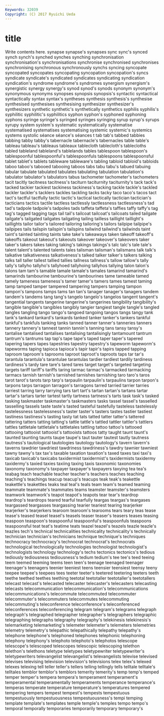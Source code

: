 ```yaml
---
Keywords: 32039 
Copyright: (C) 2017 Ryuichi Ueda
---
```


# title

Write contents here.
synapse synapse's synapses sync sync's synced synch synch's synched
synches synching synchronisation synchronisation's synchronisations synchronise synchronised synchronises synchronising synchronous
synchronously synchs syncing syncopate syncopated syncopates syncopating syncopation syncopation's syncs
syndicate syndicate's syndicated syndicates syndicating syndication syndication's syndrome syndrome's syndromes
synergism synergism's synergistic synergy synergy's synod synod's synods synonym synonym's
synonymous synonyms synopses synopsis synopsis's syntactic syntactical syntactically syntax syntax's
syntheses synthesis synthesis's synthesise synthesised synthesises synthesising synthesizer synthesizer's synthesizers
synthetic synthetic's synthetically synthetics syphilis syphilis's syphilitic syphilitic's syphilitics syphon
syphon's syphoned syphoning syphons syringe syringe's syringed syringes syringing syrup
syrup's syrups syrupy system system's systematic systematically systematise systematised systematises
systematising systemic systemic's systemics systems systolic séance séance's séances t
tab tab's tabbed tabbies tabbing tabby tabby's tabernacle tabernacle's tabernacles
table table's tableau tableau's tableaus tableaux tablecloth tablecloth's tablecloths tabled
tableland tableland's tablelands tables tablespoon tablespoon's tablespoonful tablespoonful's tablespoonfuls tablespoons
tablespoonsful tablet tablet's tablets tableware tableware's tabling tabloid tabloid's tabloids
taboo taboo's tabooed tabooing taboos tabs tabu tabu's tabued tabuing
tabular tabulate tabulated tabulates tabulating tabulation tabulation's tabulator tabulator's tabulators
tabus tachometer tachometer's tachometers tacit tacitly tacitness tacitness's taciturn taciturnity
taciturnity's tack tack's tacked tackier tackiest tackiness tackiness's tacking tackle
tackle's tackled tackler tackler's tacklers tackles tackling tacks tacky taco
taco's tacos tact tact's tactful tactfully tactic tactic's tactical tactically
tactician tactician's tacticians tactics tactile tactless tactlessly tactlessness tactlessness's tad
tad's tadpole tadpole's tadpoles tads taffeta taffeta's taffies taffy taffy's
tag tag's tagged tagging tags tail tail's tailcoat tailcoat's tailcoats
tailed tailgate tailgate's tailgated tailgates tailgating tailing tailless taillight taillight's
taillights tailor tailor's tailored tailoring tailoring's tailors tailpipe tailpipe's tailpipes
tails tailspin tailspin's tailspins tailwind tailwind's tailwinds taint taint's tainted
tainting taints take take's takeaways taken takeoff takeoff's takeoffs takeout
takeout's takeouts takeover takeover's takeovers taker taker's takers takes taking
taking's takings takings's talc talc's tale tale's talent talent's talented
talents tales talisman talisman's talismans talk talk's talkative talkativeness talkativeness's
talked talker talker's talkers talking talks tall taller tallest tallied
tallies tallness tallness's tallow tallow's tally tally's tallyho tallyho's tallyhoed
tallyhoing tallyhos tallying talon talon's talons tam tam's tamable tamale
tamale's tamales tamarind tamarind's tamarinds tambourine tambourine's tambourines tame tameable
tamed tamely tameness tameness's tamer tamer's tamers tames tamest taming
tamp tamped tamper tampered tampering tampers tamping tampon tampon's tampons
tamps tams tan tan's tanager tanager's tanagers tandem tandem's tandems
tang tang's tangelo tangelo's tangelos tangent tangent's tangential tangents tangerine
tangerine's tangerines tangibility tangibility's tangible tangible's tangibles tangibly tangier tangiest
tangle tangle's tangled tangles tangling tango tango's tangoed tangoing tangos
tangs tangy tank tank's tankard tankard's tankards tanked tanker tanker's
tankers tankful tankful's tankfuls tanking tanks tanned tanner tanner's tanneries
tanners tannery tannery's tannest tannin tannin's tanning tans tansy tansy's
tantalise tantalised tantalises tantalising tantalisingly tantamount tantrum tantrum's tantrums tap
tap's tape tape's taped taper taper's tapered tapering tapers tapes
tapestries tapestry tapestry's tapeworm tapeworm's tapeworms taping tapioca tapioca's tapir
tapir's tapirs tapped tapping taproom taproom's taprooms taproot taproot's taproots
taps tar tar's tarantula tarantula's tarantulae tarantulas tardier tardiest tardily
tardiness tardiness's tardy tare tare's tared tares target target's targeted
targeting targets tariff tariff's tariffs taring tarmac tarmac's tarmacked tarmacking
tarmacs tarnish tarnish's tarnished tarnishes tarnishing taro taro's taros tarot
tarot's tarots tarp tarp's tarpaulin tarpaulin's tarpaulins tarpon tarpon's tarpons
tarps tarragon tarragon's tarragons tarred tarried tarrier tarries tarriest tarring
tarry tarrying tars tart tart's tartan tartan's tartans tartar tartar's
tartars tarter tartest tartly tartness tartness's tarts task task's tasked
tasking taskmaster taskmaster's taskmasters tasks tassel tassel's tasselled tasselling tassels
taste taste's tasted tasteful tastefully tasteless tastelessly tastelessness tastelessness's taster
taster's tasters tastes tastier tastiest tastiness tastiness's tasting tasty tat
tats tatted tatter tatter's tattered tattering tatters tatting tatting's tattle
tattle's tattled tattler tattler's tattlers tattles tattletale tattletale's tattletales tattling
tattoo tattoo's tattooed tattooing tattooist tattooist's tattooists tattoos tatty taught
taunt taunt's taunted taunting taunts taupe taupe's taut tauter tautest
tautly tautness tautness's tautological tautologies tautology tautology's tavern tavern's taverns
tawdrier tawdriest tawdriness tawdriness's tawdry tawnier tawniest tawny tawny's tax
tax's taxable taxation taxation's taxed taxes taxi taxi's taxicab taxicab's
taxicabs taxidermist taxidermist's taxidermists taxidermy taxidermy's taxied taxies taxiing taxing
taxis taxonomic taxonomies taxonomy taxonomy's taxpayer taxpayer's taxpayers taxying tea
tea's teabag teach teachable teacher teacher's teachers teaches teaching teaching's
teachings teacup teacup's teacups teak teak's teakettle teakettle's teakettles teaks
teal teal's teals team team's teamed teaming teammate teammate's teammates
teams teamster teamster's teamsters teamwork teamwork's teapot teapot's teapots tear
tear's teardrop teardrop's teardrops teared tearful tearfully teargas teargas's teargases
teargassed teargasses teargassing tearier teariest tearing tearjerker tearjerker's tearjerkers tearoom
tearoom's tearooms tears teary teas tease tease's teased teasel teasel's
teasels teaser teaser's teasers teases teasing teaspoon teaspoon's teaspoonful teaspoonful's
teaspoonfuls teaspoons teaspoonsful teat teat's teatime teats teazel teazel's teazels
teazle teazle's teazles tech's technical technicalities technicality technicality's technically technician
technician's technicians technique technique's techniques technocracy technocracy's technocrat technocrat's technocrats
technological technologically technologies technologist technologist's technologists technology technology's techs tectonics
tectonics's tedious tediously tediousness tediousness's tedium tedium's tee tee's teed
teeing teem teemed teeming teems teen teen's teenage teenaged teenager
teenager's teenagers teenier teeniest teens teensier teensiest teensy teeny teepee
teepee's teepees tees teeter teeter's teetered teetering teeters teeth teethe
teethed teethes teething teetotal teetotaller teetotaller's teetotallers telecast telecast's telecasted
telecaster telecaster's telecasters telecasting telecasts telecommunication telecommunication's telecommunications telecommunications's telecommute
telecommuted telecommuter telecommuter's telecommuters telecommutes telecommuting telecommuting's teleconference teleconference's teleconferenced
teleconferences teleconferencing telegram telegram's telegrams telegraph telegraph's telegraphed telegrapher telegrapher's
telegraphers telegraphic telegraphing telegraphs telegraphy telegraphy's telekinesis telekinesis's telemarketing telemarketing's
telemeter telemeter's telemeters telemetries telemetry telemetry's telepathic telepathically telepathy telepathy's
telephone telephone's telephoned telephones telephonic telephoning telephony telephony's telephoto telephoto's
telephotos telescope telescope's telescoped telescopes telescopic telescoping telethon telethon's telethons
teletype teletypes teletypewriter teletypewriter's teletypewriters televangelist televangelist's televangelists televise televised
televises televising television television's televisions telex telex's telexed telexes telexing
tell teller teller's tellers telling tellingly tells telltale telltale's telltales
temblor temblor's temblors temerity temerity's temp temp's temped temper temper's
tempera tempera's temperament temperament's temperamental temperamentally temperaments temperance temperance's temperas
temperate temperature temperature's temperatures tempered tempering tempers tempest tempest's tempests
tempestuous tempestuously tempestuousness tempestuousness's tempi temping template template's templates temple
temple's temples tempo tempo's temporal temporally temporaries temporarily temporary temporary's

